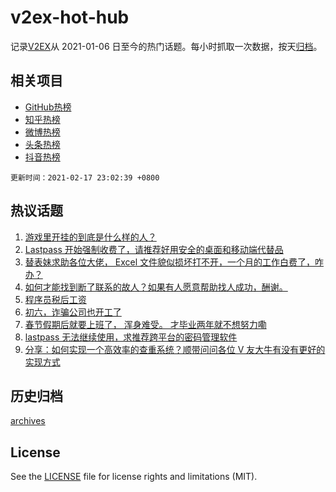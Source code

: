 # v2ex-hot-hub

 记录[V2EX](https://www.v2ex.com/)从 2021-01-06 日至今的热门话题。每小时抓取一次数据，按天[归档](archives)。
 
 ## 相关项目

- [GitHub热榜](https://github.com/snaildev/github-hot-hub)
- [知乎热榜](https://github.com/snaildev/zhihu-hot-hub)
- [微博热榜](https://github.com/snaildev/weibo-hot-hub)
- [头条热榜](https://github.com/snaildev/toutiao-hot-hub)
- [抖音热榜](https://github.com/snaildev/douyin-hot-hub)


 `更新时间：2021-02-17 23:02:39 +0800`

## 热议话题

1. [游戏里开挂的到底是什么样的人？](https://www.v2ex.com/t/753625)
1. [Lastpass 开始强制收费了，请推荐好用安全的桌面和移动端代替品](https://www.v2ex.com/t/753651)
1. [替表妹求助各位大佬， Excel 文件貌似损坏打不开，一个月的工作白费了，咋办？](https://www.v2ex.com/t/753658)
1. [如何才能找到断了联系的故人？如果有人愿意帮助找人成功，酬谢。](https://www.v2ex.com/t/753624)
1. [程序员税后工资](https://www.v2ex.com/t/753635)
1. [初六，诈骗公司也开工了](https://www.v2ex.com/t/753693)
1. [春节假期后就要上班了， 浑身难受。 才毕业两年就不想努力嘞](https://www.v2ex.com/t/753706)
1. [lastpass 无法继续使用，求推荐跨平台的密码管理软件](https://www.v2ex.com/t/753622)
1. [分享：如何实现一个高效率的查重系统？顺带问问各位 V 友大牛有没有更好的实现方式](https://www.v2ex.com/t/753617)

## 历史归档

[archives](archives)

## License

See the [LICENSE](LICENSE) file for license rights and limitations (MIT).
